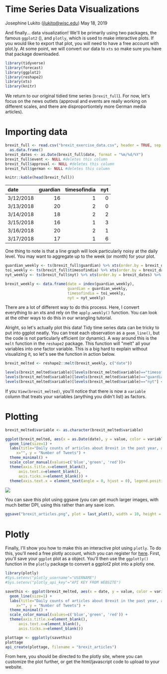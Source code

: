 Time Series Data Visualizations
================
Josephine Lukito (<jlukito@wisc.edu>)
May 18, 2019

And finally... data visualization! We'll be primarily using two packages, the famous `ggplot2` (), and `plotly`, which is used to make interactive plots. If you would like to export that plot, you will need to have a free account with plot.ly. At some point, we will convert our data to `xts` so make sure you have that package downloaded.

``` r
library(tidyverse)
library(forecast)
library(ggplot2)
library(reshape2)
library(xts)
library(knitr)
```

We return to our original tidied time series (`brexit_full`). For now, let's focus on the news outlets (approval and events are really working on different scales, and there are disproportiontely more German media articles).

Importing data
==============

``` r
brexit_full <- read.csv("brexit_exercise_data.csv", header = TRUE, sep = ",", stringsAsFactors = F) %>% 
  as.data.frame()
brexit_dates <- as.Date(brexit_full$date, format = "%m/%d/%Y")
brexit_full$event <- NULL #deletes this column
brexit_full$approval <- NULL #deletes this column
brexit_full$german <- NULL #deletes this column

knitr::kable(head(brexit_full))
```

| date      |  guardian|  timesofindia|  nyt|
|:----------|---------:|-------------:|----:|
| 3/12/2018 |        16|             1|    0|
| 3/13/2018 |        20|             2|    0|
| 3/14/2018 |        18|             2|    2|
| 3/15/2018 |        16|             1|    3|
| 3/16/2018 |        20|             2|    1|
| 3/17/2018 |        17|             1|    6|

One thing to note is that a line graph will look particularly noisy at the daily level. You may want to aggregate up to the week (or month) for your plot.

``` r
guardian_weekly <- ts(brexit_full$guardian) %>% xts(order.by = brexit_dates) %>% apply.weekly(sum) #weekly sum
toi_weekly <- ts(brexit_full$timesofindia) %>% xts(order.by = brexit_dates) %>% apply.weekly(sum) #weekly sum
nyt_weekly <- ts(brexit_full$nyt) %>% xts(order.by = brexit_dates) %>% apply.weekly(sum) #weekly sum

brexit_weekly <- data.frame(date = index(guardian_weekly),
                            guardian = guardian_weekly,
                            timesofindia = toi_weekly, 
                            nyt = nyt_weekly)
```

There are a lot of different way to do this process. Here, I convert everything to an xts and rely on the `apply.weekly()` function. You can look at the other ways to do this in our wrangling tutorial.

Alright, so let's actually plot this data! Tidy time series data can be tricky to put into ggplot neatly. You can treat each observation as a `geom_line()`, but the code is not particularly efficient (or dynamic). A way around this is the `melt` function in the `reshape2` package. This function will "melt" all your variables into one factor variable. This is a big hard to explain without visualizing it, so let's see the function in action below.

``` r
brexit_melted <- reshape2::melt(brexit_weekly, c("date")) 

levels(brexit_melted$variable)[levels(brexit_melted$variable)=="timesofindia"] <- "The Times of India"
levels(brexit_melted$variable)[levels(brexit_melted$variable)=="guardian"] <- "The Guardian"
levels(brexit_melted$variable)[levels(brexit_melted$variable)=="nyt"] <- "The New York Times"
```

If you `View(brexit_melted)`, you'll notice that there is now a `variable` column that treats your variables (anything you didn't list) as factors.

Plotting
========

``` r
brexit_melted$variable <- as.character(brexit_melted$variable)

ggplot(brexit_melted, aes(x = as.Date(date), y = value, color = variable)) + 
  geom_line(size=1) +
  labs(title="Daily counts of articles about Brexit in the past year, across multiple news media",
     x="", y = "Number of Tweets") +
  theme_minimal() +
  scale_color_manual(values=c('blue','green', 'red'))+
  theme(axis.title.x=element_blank(),
      axis.text.x=element_blank(),
      axis.ticks.x=element_blank()) +
  theme(axis.text.x = element_text(angle = 0, hjust = 0), legend.position="bottom") 
```

![](visualization_files/figure-markdown_github/plotty-1.png)

You can save this plot using ggsave (you can get much larger images, with much better DPI, using this rather than any save icon.

``` r
ggsave("brexit_articles.png", plot = last_plot(), width = 10, height = 5, units = "in", dpi = 600)
```

Plotly
======

Finally, I'll show you how to make this an interactive plot using `plotly`. To do this, you'll need a free plotly account, which you can register for <a href="https://plot.ly/" target="_blank">here</a>. First, you'll save your `ggplot` plot as a object. You'll then use the `ggplotly()` function in the `plotly` package to convert a ggplot2 plot into a plotly one.

``` r
library(plotly)
#Sys.setenv("plotly_username"="USERNAME")
#Sys.setenv("plotly_api_key"="API KEY FROM WEBSITE")

savethis <- ggplot(brexit_melted, aes(x = date, y = value, color = variable)) + 
  geom_line(size=1) +
  labs(title="Daily counts of articles about Brexit in the past year, across multiple news media",
     x="", y = "Number of Tweets") +
  theme_minimal() +
  scale_color_manual(values=c('blue','green', 'red')) +
  theme(axis.title.x=element_blank(),
      axis.text.x=element_blank(),
      axis.ticks.x=element_blank())

plottage <- ggplotly(savethis)
plottage
api_create(plottage, filename = "brexit_articles")
```

From here, you should be directed to the plotly site, where you can customize the plot further, or get the html/javascript code to upload to your website.
